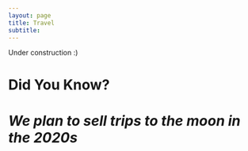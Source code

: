 ```yaml
---
layout: page
title: Travel
subtitle: 
---
```


Under construction :)

<div class="mySlides">
  <div class="w3-container w3-red">
    <h1><b>Did You Know?</b></h1>
    <h1><i>We plan to sell trips to the moon in the 2020s</i></h1>
  </div>
</div>
